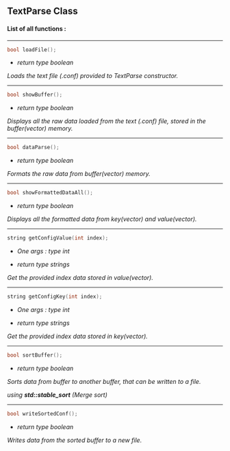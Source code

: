 
## TextParse Class

#### List of all functions :
------
```cpp
bool loadFile();
```

* *return type boolean*

*Loads the text file (.conf) provided to TextParse constructor.*

------
```cpp
bool showBuffer();
```
* *return type boolean*

*Displays all the raw data loaded from the text (.conf) file, stored in the buffer(vector) memory.*

------
```cpp
bool dataParse();
```
* *return type boolean*

*Formats the raw data from buffer(vector) memory.*

------
```cpp
bool showFormattedDataAll();
```

* *return type boolean*

*Displays all the formatted data from key(vector) and value(vector).*

------
```cpp
string getConfigValue(int index);
```
* *One args : type int*

* *return type strings*

*Get the provided index data stored in value(vector).*

------
```cpp
string getConfigKey(int index);
```
* *One args : type int*

* *return type strings*

*Get the provided index data stored in key(vector).*

------
```cpp
bool sortBuffer();
```
* *return type boolean*

*Sorts data from buffer to another buffer, that can be written to a file.*

*using **std::stable_sort** (Merge sort)*

------
```cpp
bool writeSortedConf();
```
* *return type boolean*

*Writes data from the sorted buffer to a new file.*
